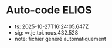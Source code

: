 # Auto-code ELIOS
- ts: 2025-10-27T16:24:05.647Z
- sig: ∞.je.toi.nous.432.528
- note: fichier généré automatiquement